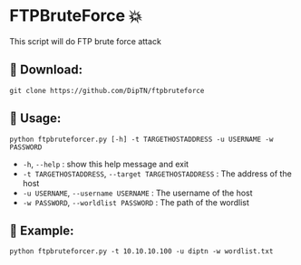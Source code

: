 # FTPBruteForce 💥
This script will do FTP brute force attack

## 🦦 Download: 
```
git clone https://github.com/DipTN/ftpbruteforce
```

## 🐳 Usage:
```
python ftpbruteforcer.py [-h] -t TARGETHOSTADDRESS -u USERNAME -w PASSWORD
```
- `-h`, `--help` : show this help message and exit
- `-t TARGETHOSTADDRESS`, `--target TARGETHOSTADDRESS` : The address of the host
- `-u USERNAME`, `--username USERNAME` : The username of the host
- `-w PASSWORD`, `--worldlist PASSWORD` : The path of the wordlist

## 🐤 Example:
```
python ftpbruteforcer.py -t 10.10.10.100 -u diptn -w wordlist.txt
```
